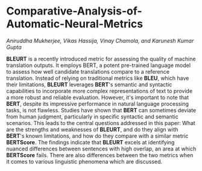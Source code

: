 # Comparative-Analysis-of-Automatic-Neural-Metrics

*Aniruddha Mukherjee, Vikas Hassija, Vinay Chamola, and Karunesh Kumar Gupta*


**BLEURT** is a recently introduced metric for assessing the quality of machine translation outputs. It employs BERT, a potent pre-trained language model to assess how well candidate translations compare to a reference translation. Instead of relying on traditional metrics like **BLEU**, which have their limitations, **BLEURT** leverages **BERT**'s semantic and syntactic capabilities to incorporate more complex representations of text to provide a more robust and reliable evaluation. However, it's important to note that **BERT**, despite its impressive performance in natural language processing tasks, is not flawless. Studies have shown that **BERT** can sometimes deviate from human judgment, particularly in specific syntactic and semantic scenarios. This leads to the central questions addressed in this paper: What are the strengths and weaknesses of **BLEURT**, and do they align with **BERT**'s known limitations, and how do they compare with a similar metric **BERTScore**. The findings indicate that **BLEURT** excels at identifying nuanced differences between sentences with high overlap, an area at which **BERTScore** fails. There are also differences between the two metrics when it comes to various linguistic phenomena which are discussed.
